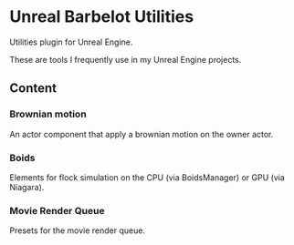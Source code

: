 # Unreal Barbelot Utilities

Utilities plugin for Unreal Engine.

These are tools I frequently use in my Unreal Engine projects.

## Content 

### Brownian motion

An actor component that apply a brownian motion on the owner actor.

### Boids

Elements for flock simulation on the CPU (via BoidsManager) or GPU (via Niagara).

### Movie Render Queue

Presets for the movie render queue.
